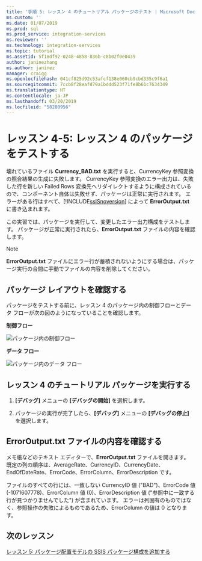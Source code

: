 ```yaml
---
title: '手順 5: レッスン 4 のチュートリアル パッケージのテスト | Microsoft Docs'
ms.custom: ''
ms.date: 01/07/2019
ms.prod: sql
ms.prod_service: integration-services
ms.reviewer: ''
ms.technology: integration-services
ms.topic: tutorial
ms.assetid: 5f18df92-0248-4858-836b-c8b02f0e0439
author: janinezhang
ms.author: janinez
manager: craigg
ms.openlocfilehash: 041cf825d92c53afcf138e060cb9cbd335c9f6a1
ms.sourcegitcommit: 7ccb8f28eafd79a1bddd523f71fe8b61c7634349
ms.translationtype: HT
ms.contentlocale: ja-JP
ms.lasthandoff: 03/20/2019
ms.locfileid: "58280956"
---
```

# <a name="lesson-4-5-test-the-lesson-4-package"></a>レッスン 4-5: レッスン 4 のパッケージをテストする

壊れているファイル **Currency_BAD.txt** を実行すると、CurrencyKey 参照変換の照合結果の生成に失敗します。 CurrencyKey 参照変換のエラー出力は、失敗した行を新しい Failed Rows 変換先へリダイレクトするように構成されているので、コンポーネント自体は失敗せず、パッケージは正常に実行されます。 エラーがある行はすべて、[!INCLUDE[ssISnoversion](../includes/ssisnoversion-md.md)] によって **ErrorOutput.txt** に書き込まれます。  
  
この実習では、パッケージを実行して、変更したエラー出力構成をテストします。 パッケージが正常に実行されたら、**ErrorOutput.txt** ファイルの内容を確認します。  
  
> [!NOTE]  
> **ErrorOutput.txt** ファイルにエラー行が蓄積されないようにする場合は、パッケージ実行の合間に手動でファイルの内容を削除してください。  
  
## <a name="check-the-package-layout"></a>パッケージ レイアウトを確認する  
パッケージをテストする前に、レッスン 4 のパッケージ内の制御フローとデータ フローが次の図のようになっていることを確認します。 
  
**制御フロー**  
  
![パッケージ内の制御フロー](../integration-services/media/task4lesson2control.gif "パッケージ内の制御フロー")  
  
**データ フロー**  
  
![パッケージ内のデータ フロー](../integration-services/media/task5lesson5data.gif "パッケージ内のデータ フロー")  
  
## <a name="run-the-lesson-4-tutorial-package"></a>レッスン 4 のチュートリアル パッケージを実行する  
  
1.  **[デバッグ]** メニューの **[デバッグの開始]** を選択します。  
  
2.  パッケージの実行が完了したら、**[デバッグ]** メニューの **[デバッグの停止]** を選択します。  
  
## <a name="view-the-contents-of-the-erroroutputtxt-file"></a>ErrorOutput.txt ファイルの内容を確認する  
  
メモ帳などのテキスト エディターで、**ErrorOutput.txt** ファイルを開きます。 既定の列の順序は、AverageRate、CurrencyID、CurrencyDate、EndOfDateRate、ErrorCode、ErrorColumn、ErrorDescription です。  
 
ファイルのすべての行には、一致しない CurrencyID 値 ("BAD")、ErrorCode 値 (-1071607778)、ErrorColumn 値 (0)、ErrorDescription 値 ("参照中に一致する行が見つかりませんでした") が含まれています。 エラーは列固有のものではなく、参照操作の失敗によるものであるため、ErrorColumn の値は 0 となります。
  
  
## <a name="next-lesson"></a>次のレッスン
[レッスン 5: パッケージ配置モデルの SSIS パッケージ構成を追加する](../integration-services/lesson-5-add-ssis-package-configurations-for-the-package-deployment-model.md)  
